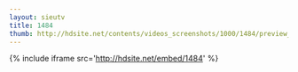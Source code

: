 ```yaml
---
layout: sieutv
title: 1484
thumb: http://hdsite.net/contents/videos_screenshots/1000/1484/preview_360p.mp4.jpg
---
```

{% include iframe src='http://hdsite.net/embed/1484' %}
 
